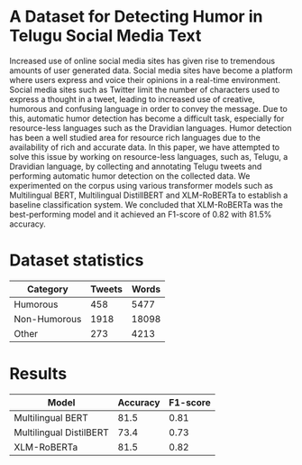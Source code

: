 # A Dataset for Detecting Humor in Telugu Social Media Text
Increased use of online social media sites has given rise to tremendous amounts of user generated data. Social media sites have become a platform where users express and voice their opinions in a real-time environment. Social media sites such as Twitter limit the number of characters used to express a thought in a tweet, leading to increased use of creative, humorous and confusing language in order to convey the message. Due to this, automatic humor detection has become a difficult task, especially for resource-less languages such as the Dravidian languages. Humor detection has been a well studied area for resource rich languages due to the availability of rich and accurate data. In this paper, we have attempted to solve this issue by working on resource-less languages, such as, Telugu, a Dravidian language, by collecting and annotating Telugu tweets and performing automatic humor detection on the collected data. We experimented on the corpus using various transformer models such as Multilingual BERT, Multilingual DistillBERT and XLM-RoBERTa to establish a baseline classification system. We concluded that XLM-RoBERTa was the best-performing model and it achieved an F1-score of 0.82 with 81.5\% accuracy. 

# Dataset statistics

| Category  | Tweets | Words |
| ------------- | ------------- | ------------- |
| Humorous  | 458 | 5477  |
| Non-Humorous  | 1918 | 18098  |
| Other | 273 | 4213 |

# Results

| Model  | Accuracy | F1-score |
| ------------- | ------------- | ------------- |
| Multilingual BERT | 81.5 | 0.81 |
| Multilingual DistilBERT | 73.4 | 0.73 |
| XLM-RoBERTa | 81.5 | 0.82 |
